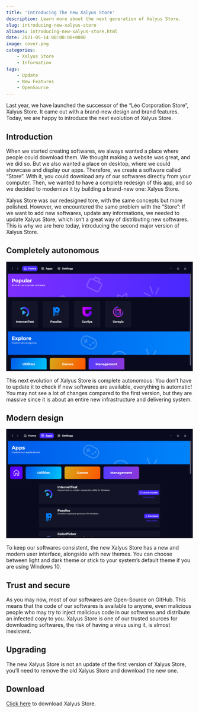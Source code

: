 ```yaml
---
title: 'Introducing The new Xalyus Store'
description: Learn more about the next generation of Xalyus Store.
slug: introducing-new-xalyus-store
aliases: introducing-new-xalyus-store.html
date: 2021-05-14 00:00:00+0000
image: cover.png
categories:
    - Xalyus Store
    - Information
tags:
    - Update
    - New Features
    - OpenSource
---
```

Last year, we have launched the successor of the “Léo Corporation Store”, Xalyus Store. It came out with a brand-new design and brand features. Today, we are happy to introduce the next evolution of Xalyus Store.

## Introduction

When we started creating softwares, we always wanted a place where people could download them. We thought making a website was great, and we did so. But we also wanted a place on desktop, where we could showcase and display our apps. Therefore, we create a software called “Store”. With it, you could download any of our softwares directly from your computer. Then, we wanted to have a complete redesign of this app, and so we decided to modernize it by building a brand-new one: Xalyus Store.

Xalyus Store was our redesigned tore, with the same concepts but more polished. However, we encountered the same problem with the “Store”: If we want to add new softwares, update any informations, we needed to update Xalyus Store, which isn’t a great way of distributing new softwares. This is why we are here today, introducing the second major version of Xalyus Store.

## Completely autonomous
![The "Home" page of Xalyus Store](cover.png)

This next evolution of Xalyus Store is complete autonomous: You don’t have to update it to check if new softwares are available, everything is automatic! You may not see a lot of changes compared to the first version, but they are massive since it is about an entire new infrastructure and delivering system.

## Modern design
![The "Apps" page of Xalyus Store](2.png)

To keep our softwares consistent, the new Xalyus Store has a new and modern user interface, alongside with new themes. You can choose between light and dark theme or stick to your system’s default theme if you are using Windows 10.

## Trust and secure

As you may now, most of our softwares are Open-Source on GitHub. This means that the code of our softwares is available to anyone, even malicious people who may try to inject malicious code in our softwares and distribute an infected copy to you. Xalyus Store is one of our trusted sources for downloading softwares, the risk of having a virus using it, is almost inexistent.

## Upgrading

The new Xalyus Store is not an update of the first version of Xalyus Store, you’ll need to remove the old Xalyus Store and download the new one.

## Download

[Click here](https://tinyurl.com/DownloadXalyusStore) to download Xalyus Store.

